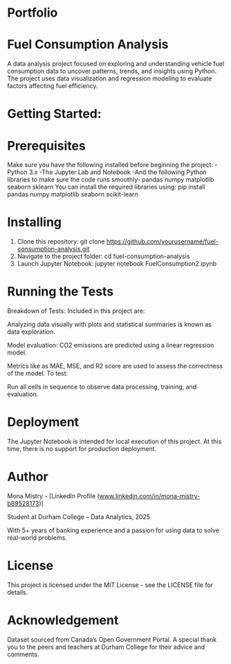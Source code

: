 # Portfolio
# Fuel Consumption Analysis
A data analysis project focused on exploring and understanding vehicle fuel consumption data to uncover patterns, trends, and insights using Python. The project uses data visualization and regression modeling to evaluate factors affecting fuel efficiency.
# Getting Started: 
# Prerequisites
Make sure you have the following installed before beginning the project:
-Python 3.x
-The Jupyter Lab and Notebook
-And the following Python libraries to make sure the code runs smoothly- 
pandas
numpy
matplotlib
seaborn
sklearn
You can install the required libraries using: pip install pandas numpy matplotlib seaborn scikit-learn
# Installing
1. Clone this repository: git clone https://github.com/yourusername/fuel-consumption-analysis.git
2. Navigate to the project folder: cd fuel-consumption-analysis
3. Launch Jupyter Notebook: jupyter notebook FuelConsumption2.ipynb
#  Running the Tests
Breakdown of Tests:
Included in this project are:

Analyzing data visually with plots and statistical summaries is known as data exploration.

Model evaluation: CO2 emissions are predicted using a linear regression model.

Metrics like as MAE, MSE, and R2 score are used to assess the correctness of the model.
To test:

Run all cells in sequence to observe data processing, training, and evaluation.

# Deployment
The Jupyter Notebook is intended for local execution of this project. At this time, there is no support for production deployment.

# Author
Mona Mistry - 
[LinkedIn Profile (www.linkedin.com/in/mona-mistry-b89528173)]

Student at Durham College – Data Analytics, 2025

With 5+ years of banking experience and a passion for using data to solve real-world problems.

# License
This project is licensed under the MIT License - see the LICENSE file for details.

# Acknowledgement
Dataset sourced from Canada’s Open Government Portal.
A special thank you to the peers and teachers at Durham College for their advice and comments.

